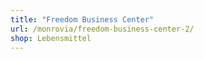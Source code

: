 ```yaml
---
title: "Freedom Business Center"
url: /monrovia/freedom-business-center-2/
shop: Lebensmittel
---
```

